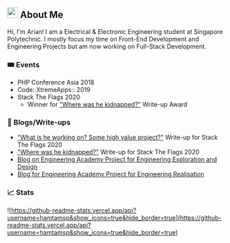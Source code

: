 <!---
- 👋 Hi, I’m @hamtamSP
- 👀 I’m interested in ...
- 🌱 I’m currently learning ...
- 💞️ I’m looking to collaborate on ...
- 📫 How to reach me ...
--->
<!---
hamtamSP/hamtamSP is a ✨ special ✨ repository because its `README.md` (this file) appears on your GitHub profile.
You can click the Preview link to take a look at your changes.
--->

## <img src="https://emojis.slackmojis.com/emojis/images/1547582922/5197/party_blob.gif?1547582922" width="25px"/> About Me
Hi, I'm Arian! I am a Electrical & Electronic Engineering student at Singapore Polytechnic. I mostly focus my time on Front-End Development and Engineering Projects but am now working on Full-Stack Development. 

### 🎟 Events
- PHP Conference Asia 2018
- Code::XtremeApps:: 2019
- Stack The Flags 2020
    - Winner for ["Where was he kidnapped?"](https://www.notion.so/Where-was-he-kidnapped-OSINT-ecd5aaeb1c944293911f90bba80c520f) Write-up Award

### 📄 Blogs/Write-ups
- ["What is he working on? Some high value project?"](https://www.notion.so/What-is-he-working-on-Some-high-value-project-OSINT-432ebf33a2f04fa4a944f511b8586987) Write-up for Stack The Flags 2020
- ["Where was he kidnapped?"](https://www.notion.so/Where-was-he-kidnapped-OSINT-ecd5aaeb1c944293911f90bba80c520f) Write-up for Stack The Flags 2020
- [Blog on Engineering Academy Project for Engineering Exploration and Design](https://hamtamsp.github.io/EED-CA3-2019/)
- [Blog for Engineering Academy Project for Engineering Realisation](https://github.com/hamtamSP/JAV2/blob/master/README.md)

### 📈 Stats
![https://github-readme-stats.vercel.app/api?username=hamtamsp&show_icons=true&hide_border=true](https://github-readme-stats.vercel.app/api?username=hamtamsp&show_icons=true&hide_border=true)

